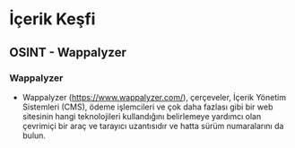 # İçerik Keşfi
## OSINT - Wappalyzer
### Wappalyzer
- Wappalyzer (https://www.wappalyzer.com/), çerçeveler, İçerik Yönetim Sistemleri (CMS), ödeme işlemcileri ve çok daha fazlası gibi bir web sitesinin hangi teknolojileri kullandığını belirlemeye yardımcı olan çevrimiçi bir araç ve tarayıcı uzantısıdır ve hatta sürüm numaralarını da bulun.
